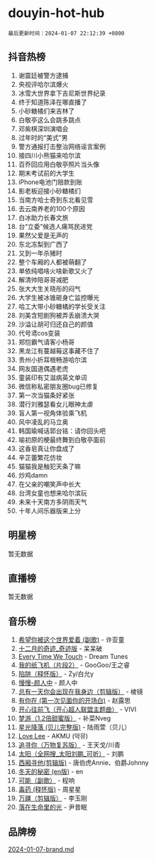 # douyin-hot-hub

`最后更新时间：2024-01-07 22:12:39 +0800`

## 抖音热榜

1. 谢震廷被警方逮捕
1. 央视评哈尔滨爆火
1. 冰雪大世界拿下吉尼斯世界纪录
1. 终于知道陈泽在哪直播了
1. 小砂糖橘们来吉林了
1. 白敬亭这么会跳多跳点
1. 邓紫棋深圳演唱会
1. 过年时的“美式”男
1. 警方通报打击整治网络谣言案例
1. 接四川小熊猫来哈尔滨
1. 百乔回应用白敬亭照片当头像
1. 期末考试前的大学生
1. iPhone电池门赔款到账
1. 影老板迎接小砂糖橘们
1. 当南方哈士奇到东北看见雪
1. 去云南养老的100个原因
1. 白冰助力长春文旅
1. 台“立委”候选人痛骂民进党
1. 果然父爱是无声的
1. 东北冻梨到广西了
1. 又到一年杀猪时
1. 整个车厢的人都被萌翻了
1. 单依纯唱啥火啥新歌又火了
1. 解清帅陪哥哥减肥
1. 张大大生关晓彤的闷气
1. 大学生被冰锥砸身亡监控曝光
1. 哈工大带小砂糖橘的学长受关注
1. 刘美含短剧狗被弄丢崩溃大哭
1. 沙溢让胡可归还自己的颜值
1. 代号鸢cos变装
1. 郑恺霸气请客小杨哥
1. 黑龙江有蔓越莓这事藏不住了
1. 贵州小折耳根畅游哈尔滨
1. 网友国道偶遇老虎
1. 童装印有艾滋病英文单词
1. 微信称私密朋友圈bug已修复
1. 第一次当猫条好紧张
1. 潜行刘雅瑟看女儿眼神太虐
1. 盲人第一视角体验乘飞机
1. 风中凌乱的马立奥
1. 韩国瑜喊话郭台铭：请你回头吧
1. 喻初原的梗最终舞到白敬亭面前
1. 这香皂真让你盘成了
1. 辛芷蕾繁花仿妆
1. 猫猫我是触犯天条了嘛
1. 炒鸡damn
1. 在父亲的嘲笑声中长大
1. 台湾女童也想来哈尔滨玩
1. 未来十天南方多阴雨天气
1. 十年人间乐器版来上分

## 明星榜

暂无数据

## 直播榜

暂无数据

## 音乐榜

1. [希望你被这个世界爱着 (副歌)](https://sf86-cdn-tos.douyinstatic.com/obj/tos-cn-ve-2774/oUHCmWQfZlE3QQBKBeD8rCFLpJzPgCpImhsxMt) - 许亚童
1. [十二月的奇迹_奇迹版](https://sf86-cdn-tos.douyinstatic.com/obj/tos-cn-ve-2774/oMslvA9FBzGMGHnyUuoiiUjtIAXfMz6tzwByW8) - 呆呆破
1. [Every Time We Touch](https://sf6-cdn-tos.douyinstatic.com/obj/tos-cn-ve-2774/ogN6lUKQeBBfEVhIOMikG1CcJjugxk1tztZyhP) - Dream Tunes
1. [我的纸飞机（片段2）](https://sf3-cdn-tos.douyinstatic.com/obj/tos-cn-ve-2774/oM2ZrKcg2CD5AeRB2gkeXOFB1IxAGJdZPazYHf) - GooGoo/王之睿
1. [陷阱（释怀版）](https://sf3-cdn-tos.douyinstatic.com/obj/tos-cn-ve-2774/oE8C21LeZrzKLDFfQYgMzx4GAIHageG5IzayY7) - Zy/白允y
1. [慢慢-颜人中](https://sf6-cdn-tos.douyinstatic.com/obj/tos-cn-ve-2774/ocjHNfBXdBxQNC8ZGAeoLMFTUgtBg8bkExunDC) - 颜人中
1. [总有一天你会出现在我身边（剪辑版）](https://sf6-cdn-tos.douyinstatic.com/obj/tos-cn-ve-2774/oMLsHwhWW7CYoAhoWB9EXUQIzNBsfAJxpAoxCU) - 棱镜
1. [有你在 (第一次见面你的开场白)](https://sf6-cdn-tos.douyinstatic.com/obj/tos-cn-ve-2774/oAthrQ3ClJBfI57uBoFEgNDYtNCZ0TSYQQfxQ0) - 赵露思
1. [开心往前飞（开心超人联盟主题曲）](https://sf3-cdn-tos.douyinstatic.com/obj/tos-cn-ve-2774/9d8fb7c82cf1421fb93a9fe925275e0a) - VIVI
1. [梦游（1.2倍甜蜜版）](https://sf6-cdn-tos.douyinstatic.com/obj/tos-cn-ve-2774/o4gyAUm8hwufoEABmwVIiQtHsFuGzAEEWtNMzo) - 补菜Nveg
1. [星光降落 (贝儿完整版)](https://sf3-cdn-tos.douyinstatic.com/obj/tos-cn-ve-2774/okwB9hAwyAtsFFkFBzAX1hOOfQuIoMNs0W2Mwr) - 陆雨萱（贝儿）
1. [Love Lee](https://sf3-cdn-tos.douyinstatic.com/obj/tos-cn-ve-2774/o05GbkJGbCBTdDnMtB0fwOYgkeZp23vrWQDQBS) - AKMU (악뮤)
1. [追寻你（万物复苏版）](https://sf3-cdn-tos.douyinstatic.com/obj/tos-cn-ve-2774/oYeAZJsbjIDit9APmBg8u6uDUQnHmoCf3gbo74) - 王天戈/川青
1. [太阳（全网搜_太阳刘鹏_可听）](https://sf86-cdn-tos.douyinstatic.com/obj/tos-cn-ve-2774/ogWbyIQnlBFImVbeDocRdCIYtBHlbJXgfZMvgz) - 刘鹏
1. [西厢寻他(剪辑版)](https://sf6-cdn-tos.douyinstatic.com/obj/tos-cn-ve-2774/oUsAVfAQKlRNxEv5qxvIB8o5qmIWUcXbzJKJhw) - 唐伯虎Annie、伯爵Johnny
1. [冬天的秘密 (en版)](https://sf86-cdn-tos.douyinstatic.com/obj/tos-cn-ve-2774/okIuMHDdzyf3FjGK4Lphe1vfHcQaPIHAg0Z4CR) - en
1. [可能（副歌）](https://sf3-cdn-tos.douyinstatic.com/obj/tos-cn-ve-2774/cde1731888894259b333569393c2fb51) - 程响
1. [毒药 (释怀版)](https://sf86-cdn-tos.douyinstatic.com/obj/tos-cn-ve-2774/oYILMEAzspdZBIzy4frJNB8ZHPHWAhiwowd4Ad) - 周星星
1. [万疆（剪辑版）](https://sf3-cdn-tos.douyinstatic.com/obj/tos-cn-ve-2774/ooG7oVgFlDTelKCjCsTTobQvbdtj1BBQXnfZd8) - 李玉刚
1. [落在生命里的光](https://sf6-cdn-tos.douyinstatic.com/obj/tos-cn-ve-2774/d9ffa8c090124ea58bb10df9b510c01d) - 尹昔眠

## 品牌榜

[2024-01-07-brand.md](2024-01-07-brand.md)
